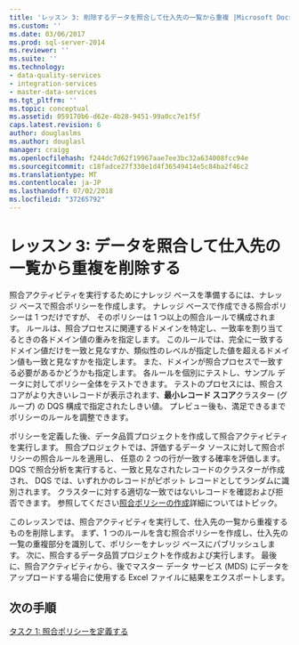 ```yaml
---
title: 'レッスン 3: 削除するデータを照合して仕入先の一覧から重複 |Microsoft Docs'
ms.custom: ''
ms.date: 03/06/2017
ms.prod: sql-server-2014
ms.reviewer: ''
ms.suite: ''
ms.technology:
- data-quality-services
- integration-services
- master-data-services
ms.tgt_pltfrm: ''
ms.topic: conceptual
ms.assetid: 059170b6-d62e-4b28-9451-99a0cc7e1f5f
caps.latest.revision: 6
author: douglaslms
ms.author: douglasl
manager: craigg
ms.openlocfilehash: f244dc7d62f19967aae7ee3bc32a634008fcc94e
ms.sourcegitcommit: c18fadce27f330e1d4f36549414e5c84ba2f46c2
ms.translationtype: MT
ms.contentlocale: ja-JP
ms.lasthandoff: 07/02/2018
ms.locfileid: "37265792"
---
```

# <a name="lesson-3-matching-data-to-remove-duplicates-from-supplier-list"></a>レッスン 3: データを照合して仕入先の一覧から重複を削除する
  照合アクティビティを実行するためにナレッジ ベースを準備するには、ナレッジ ベースで照合ポリシーを作成します。 ナレッジ ベースで作成できる照合ポリシーは 1 つだけですが、 そのポリシーは 1 つ以上の照合ルールで構成されます。 ルールは、照合プロセスに関連するドメインを特定し、一致率を割り当てるときの各ドメイン値の重みを指定します。 このルールでは、完全に一致するドメイン値だけを一致と見なすか、類似性のレベルが指定した値を超えるドメイン値も一致と見なすかを指定します。 また、ドメインが照合プロセスで一致する必要があるかどうかも指定します。 各ルールを個別にテストし、サンプル データに対してポリシー全体をテストできます。 テストのプロセスには、照合スコアがより大きいレコードが表示されます、**最小レコード スコア**クラスター (グループ) の DQS 構成で指定されたしきい値。 プレビュー後も、満足できるまでポリシーのルールを調整できます。  
  
 ポリシーを定義した後、データ品質プロジェクトを作成して照合アクティビティを実行します。 照合プロジェクトでは、評価するデータ ソースに対して照合ポリシーの照合ルールを適用し、 任意の 2 つの行が一致する確率を評価します。 DQS で照合分析を実行すると、一致と見なされたレコードのクラスターが作成され、 DQS では、いずれかのレコードがピボット レコードとしてランダムに識別されます。 クラスターに対する適切な一致ではないレコードを確認および拒否できます。 参照してください[照合ポリシーの作成](http://msdn.microsoft.com/library/hh270290.aspx)詳細についてはトピック。  
  
 このレッスンでは、照合アクティビティを実行して、仕入先の一覧から重複するものを削除します。 まず、1 つのルールを含む照合ポリシーを作成し、仕入先の一覧の重複部分を識別して、ポリシーをナレッジ ベースにパブリッシュします。 次に、照合するデータ品質プロジェクトを作成および実行します。 最後に、照合アクティビティから、後でマスター データ サービス (MDS) にデータをアップロードする場合に使用する Excel ファイルに結果をエクスポートします。  
  
## <a name="next-step"></a>次の手順  
 [タスク 1: 照合ポリシーを定義する](../../2014/tutorials/task-1-defining-a-matching-policy.md)  
  
  

